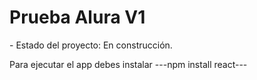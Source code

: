 <h1>Prueba Alura V1</h1>
- Estado del proyecto: En construcción.

Para ejecutar el app debes instalar 
---npm install react---
